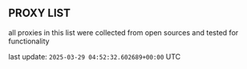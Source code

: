 ## PROXY LIST

all proxies in this list were collected from open sources and tested for functionality

last update: `2025-03-29 04:52:32.602689+00:00` UTC